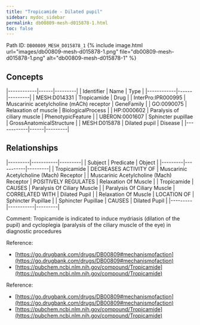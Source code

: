 ```yaml
---
title: "Tropicamide - Dilated pupil"
sidebar: mydoc_sidebar
permalink: db00809-mesh-d015878-1.html
toc: false 
---
```



Path ID: `DB00809_MESH_D015878_1`
{% include image.html url="images/db00809-mesh-d015878-1.png" file="db00809-mesh-d015878-1.png" alt="db00809-mesh-d015878-1" %}

## Concepts

|------------|------|---------|
| Identifier | Name | Type    |
|------------|------|---------|
| MESH:D014331 | Tropicamide | Drug |
| InterPro:IPR000995 | Muscarinic acetylcholine (mACh) receptor | GeneFamily |
| GO:0090075 | Relaxation of muscle | BiologicalProcess |
| HP:0000602 | Paralysis of ciliary muscle | PhenotypicFeature |
| UBERON:0001607 | Sphincter pupillae | GrossAnatomicalStructure |
| MESH:D015878 | Dilated pupil | Disease |
|------------|------|---------|

## Relationships

|---------|-----------|---------|
| Subject | Predicate | Object  |
|---------|-----------|---------|
| Tropicamide | DECREASES ACTIVITY OF | Muscarinic Acetylcholine (Mach) Receptor |
| Muscarinic Acetylcholine (Mach) Receptor | POSITIVELY REGULATES | Relaxation Of Muscle |
| Tropicamide | CAUSES | Paralysis Of Ciliary Muscle |
| Paralysis Of Ciliary Muscle | CORRELATED WITH | Dilated Pupil |
| Relaxation Of Muscle | LOCATION OF | Sphincter Pupillae |
| Sphincter Pupillae | CAUSES | Dilated Pupil |
|---------|-----------|---------|

Comment: Tropicamide is indicated to induce mydriasis (dilation of the pupil) and cycloplegia (paralysis of the ciliary muscle of the eye) in diagnostic procedures

Reference: 
  - [https://go.drugbank.com/drugs/DB00809#mechanismofaction](https://go.drugbank.com/drugs/DB00809#mechanismofaction)
  - [https://pubchem.ncbi.nlm.nih.gov/compound/Tropicamide](https://pubchem.ncbi.nlm.nih.gov/compound/Tropicamide)

Reference: 
  - [https://go.drugbank.com/drugs/DB00809#mechanismofaction](https://go.drugbank.com/drugs/DB00809#mechanismofaction)
  - [https://pubchem.ncbi.nlm.nih.gov/compound/Tropicamide](https://pubchem.ncbi.nlm.nih.gov/compound/Tropicamide)
